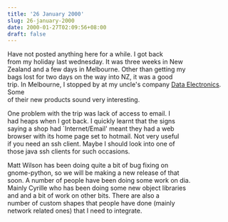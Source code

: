 ```yaml
---
title: '26 January 2000'
slug: 26-january-2000
date: 2000-01-27T02:09:56+08:00
draft: false
---
```


Have not posted anything here for a while. I got back\
from my holiday last wednesday. It was three weeks in New\
Zealand and a few days in Melbourne. Other than getting my\
bags lost for two days on the way into NZ, it was a good\
trip. In Melbourne, I stopped by at my uncle\'s company [Data
Electronics](http://www.datataker.com/). Some\
of their new products sound very interesting.

One problem with the trip was lack of access to email. I\
had heaps when I got back. I quickly learnt that the signs\
saying a shop had \`Internet/Email\' meant they had a web\
browser with its home page set to hotmail. Not very useful\
if you need an ssh client. Maybe I should look into one of\
those java ssh clients for such occasions.

Matt Wilson has been doing quite a bit of bug fixing on\
gnome-python, so we will be making a new release of that\
soon. A number of people have been doing some work on dia.\
Mainly Cyrille who has been doing some new object libraries\
and and a bit of work on other bits. There are also a\
number of custom shapes that people have done (mainly\
network related ones) that I need to integrate.
